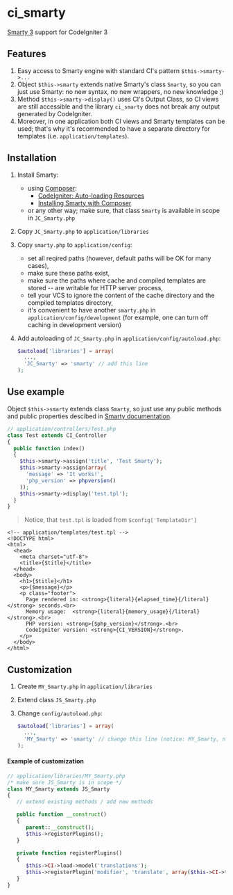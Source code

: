 # ci_smarty
[Smarty 3](http://www.smarty.net/) support for CodeIgniter 3

## Features
1. Easy access to Smarty engine with standard CI's pattern `$this->smarty->...`
2. Object `$this->smarty` extends native Smarty's class `Smarty`, so you can just use Smarty: no new syntax, no new wrappers, no new knowledge ;)
3. Method `$this->smarty->display()` uses CI's Output Class, so CI views are still accessible and the library `ci_smarty` does not break any output generated by CodeIgniter.
4. Moreover, in one application both CI views and Smarty templates can be used; that's why it's recommended to have a separate directory for templates (i.e. `application/templates`).

## Installation
1. Install Smarty:
   * using [Composer](https://getcomposer.org/):
     * [CodeIgniter: Auto-loading Resources](https://www.codeigniter.com/user_guide/general/autoloader.html)
     * [Installing Smarty with Composer](https://github.com/smarty-php/smarty/blob/master/README.md)
   * or any other way; make sure, that class `Smarty` is available in scope in `JC_Smarty.php`
2. Copy `JC_Smarty.php` to `application/libraries`
3. Copy `smarty.php` to `application/config`:
   * set all reqired paths (however, default paths will be OK for many cases),
   * make sure these paths exist,
   * make sure the paths where cache and compiled templates are stored -- are writable for HTTP server process,
   * tell your VCS to ignore the content of the cache directory and the compiled templates directory,
   * it's convenient to have another `smarty.php` in `application/config/development` (for example, one can turn off caching in development version)
4. Add autoloading of `JC_Smarty.php` in `application/config/autoload.php`:

   ```php
   $autoload['libraries'] = array(
     ...,
     'JC_Smarty' => 'smarty' // add this line
   );
   ```

## Use example
Object `$this->smarty` extends class `Smarty`, so just use any public methods and public properties descibed in [Smarty documentation](http://www.smarty.net/docs/en/smarty.for.programmers.tpl).
```php
// application/controllers/Test.php
class Test extends CI_Controller
{
  public function index()
  {
    $this->smarty->assign('title', 'Test Smarty');
    $this->smarty->assign(array(
      'message' => 'It works!',
      'php_version' => phpversion()
    ));
    $this->smarty->display('test.tpl');
  }
}
```
> Notice, that `test.tpl` is loaded from `$config['TemplateDir']`

```smarty
<!-- application/templates/test.tpl -->
<!DOCTYPE html>
<html>
  <head>
    <meta charset="utf-8">
    <title>{$title}</title>
  </head>
  <body>
    <h1>{$title}</h1>
    <p>{$message}</p>
    <p class="footer">
      Page rendered in: <strong>{literal}{elapsed_time}{/literal}</strong> seconds.<br>
      Memory usage:  <strong>{literal}{memory_usage}{/literal}</strong>.<br>
      PHP version: <strong>{$php_version}</strong>.<br>
      CodeIgniter version: <strong>{CI_VERSION}</strong>.
    </p>
  </body>
</html>
```

## Customization
1. Create `MY_Smarty.php` in `application/libraries`
2. Extend class `JS_Smarty.php`
3. Change `config/autoload.php`:

   ```php
   $autoload['libraries'] = array(
     ...,
     'MY_Smarty' => 'smarty' // change this line (notice: MY_Smarty, not JS_Smarty)
   );
   ```

#### Example of customization
```php
// application/libraries/MY_Smarty.php
/* make sure JS_Smarty is in scope */
class MY_Smarty extends JS_Smarty
{
   // extend existing methods / add new methods

   public function __construct()
   {
      parent::__construct();
      $this->registerPlugins();
   }

   private function registerPlugins()
   {
      $this->CI->load->model('translations');
      $this->registerPlugin('modifier', 'translate', array($this->CI->translations, 'get'));
   }
}
```
